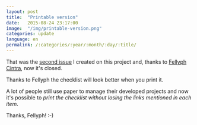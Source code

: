 ```yaml
---
layout: post
title:  "Printable version"
date:   2015-08-24 23:17:00
image:  "/img/printable-version.png"
categories: update
language: en
permalink: /:categories/:year/:month/:day/:title/
---
```



That was the [second issue](https://github.com/rafaelfunchal/wordpress-security-checklist/issues/2) I created on this project and, thanks to [Fellyph Cintra](https://github.com/fellyph), now it's closed.

Thanks to Fellyph the checklist will look better when you print it.

A lot of people still use paper to manage their developed projects and now it's possible to *print the checklist without losing the links mentioned in each item*.

Thanks, Fellyph! :-)
